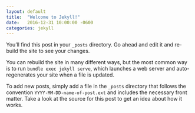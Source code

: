 ```yaml
---
layout: default
title:  "Welcome to Jekyll!"
date:   2016-12-31 10:00:00 -0600
categories: jekyll
---
```

You’ll find this post in your `_posts` directory. Go ahead and edit it and re-build the site to see your changes.
<!--more-->
You can rebuild the site in many different ways, but the most common way is to run `bundle exec jekyll serve`, which launches a web server and auto-regenerates your site when a file is updated.

To add new posts, simply add a file in the `_posts` directory that follows the convention `YYYY-MM-DD-name-of-post.ext` and includes the necessary front matter. Take a look at the source for this post to get an idea about how it works.
